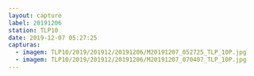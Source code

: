 ```yaml
---
layout: capture
label: 20191206
station: TLP10
date: 2019-12-07 05:27:25
capturas:
  - imagem: TLP10/2019/201912/20191206/M20191207_052725_TLP_10P.jpg
  - imagem: TLP10/2019/201912/20191206/M20191207_070407_TLP_10P.jpg
---
```

